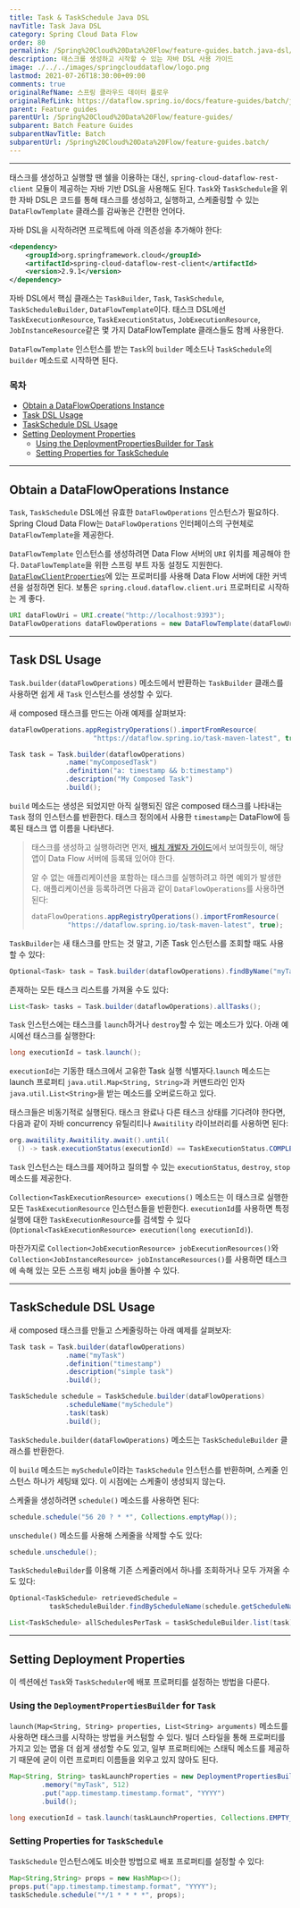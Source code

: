 ```yaml
---
title: Task & TaskSchedule Java DSL
navTitle: Task Java DSL
category: Spring Cloud Data Flow
order: 80
permalink: /Spring%20Cloud%20Data%20Flow/feature-guides.batch.java-dsl/
description: 태스크를 생성하고 시작할 수 있는 자바 DSL 사용 가이드
image: ./../../images/springclouddataflow/logo.png
lastmod: 2021-07-26T18:30:00+09:00
comments: true
originalRefName: 스프링 클라우드 데이터 플로우
originalRefLink: https://dataflow.spring.io/docs/feature-guides/batch/java-dsl/
parent: Feature guides
parentUrl: /Spring%20Cloud%20Data%20Flow/feature-guides/
subparent: Batch Feature Guides
subparentNavTitle: Batch
subparentUrl: /Spring%20Cloud%20Data%20Flow/feature-guides.batch/
---
```


---

태스크를 생성하고 실행할 땐 쉘을 이용하는 대신, `spring-cloud-dataflow-rest-client` 모듈이 제공하는 자바 기반 DSL을 사용해도 된다. `Task`와 `TaskSchedule`을 위한 자바 DSL은 코드를 통해 태스크를 생성하고, 실행하고, 스케줄링할 수 있는 `DataFlowTemplate` 클래스를 감싸놓은 간편한 언어다.

자바 DSL을 시작하려면 프로젝트에 아래 의존성을 추가해야 한다:

```xml
<dependency>
	<groupId>org.springframework.cloud</groupId>
	<artifactId>spring-cloud-dataflow-rest-client</artifactId>
	<version>2.9.1</version>
</dependency>
```

자바 DSL에서 핵심 클래스는 `TaskBuilder`, `Task`, `TaskSchedule`, `TaskScheduleBuilder`, `DataFlowTemplate`이다. 태스크 DSL에선 `TaskExecutionResource`, `TaskExecutionStatus`, `JobExecutionResource`, `JobInstanceResource`같은 몇 가지 DataFlowTemplate 클래스들도 함께 사용한다.

`DataFlowTemplate` 인스턴스를 받는 `Task`의 `builder` 메소드나 `TaskSchedule`의 `builder` 메소드로 시작하면 된다.

### 목차

- [Obtain a DataFlowOperations Instance](#obtain-a-dataflowoperations-instance)
- [Task DSL Usage](#task-dsl-usage)
- [TaskSchedule DSL Usage](#taskschedule-dsl-usage)
- [Setting Deployment Properties](#setting-deployment-properties)
  + [Using the DeploymentPropertiesBuilder for Task](#using-the-deploymentpropertiesbuilder-for-task)
  + [Setting Properties for TaskSchedule](#setting-properties-for-taskschedule)

---

## Obtain a DataFlowOperations Instance

`Task`, `TaskSchedule` DSL에선 유효한 `DataFlowOperations` 인스턴스가 필요하다. Spring Cloud Data Flow는 `DataFlowOperations` 인터페이스의 구현체로 `DataFlowTemplate`을 제공한다.

`DataFlowTemplate` 인스턴스를 생성하려면 Data Flow 서버의 `URI` 위치를 제공해야 한다. `DataFlowTemplate`을 위한 스프링 부트 자동 설정도 지원한다. [`DataFlowClientProperties`](https://github.com/spring-cloud/spring-cloud-dataflow/blob/master/spring-cloud-dataflow-rest-client/src/main/java/org/springframework/cloud/dataflow/rest/client/config/DataFlowClientProperties.java)에 있는 프로퍼티를 사용해 Data Flow 서버에 대한 커넥션을 설정하면 된다. 보통은 `spring.cloud.dataflow.client.uri` 프로퍼티로 시작하는 게 좋다.

```java
URI dataFlowUri = URI.create("http://localhost:9393");
DataFlowOperations dataFlowOperations = new DataFlowTemplate(dataFlowUri);
```

---

## Task DSL Usage

`Task.builder(dataFlowOperations)` 메소드에서 반환하는 `TaskBuilder` 클래스를 사용하면 쉽게 새 `Task` 인스턴스를 생성할 수 있다.

새 composed 태스크를 만드는 아래 예제를 살펴보자:

```java
dataFlowOperations.appRegistryOperations().importFromResource(
                     "https://dataflow.spring.io/task-maven-latest", true);

Task task = Task.builder(dataflowOperations)
              .name("myComposedTask")
              .definition("a: timestamp && b:timestamp")
              .description("My Composed Task")
              .build();
```

`build` 메소드는 생성은 되었지만 아직 실행되진 않은 composed 태스크를 나타내는 `Task` 정의 인스턴스를 반환한다. 태스크 정의에서 사용한 `timestamp`는 DataFlow에 등록된 태스크 앱 이름을 나타낸다.

> 태스크를 생성하고 실행하려면 먼저, [배치 개발자 가이드](../batch-developer-guides.batch-development.data-flow-spring-spring#creating-the-task-definition)에서 보여줬듯이, 해당 앱이 Data Flow 서버에 등록돼 있어야 한다.
>
> 알 수 없는 애플리케이션을 포함하는 태스크를 실행하려고 하면 예외가 발생한다. 애플리케이션을 등록하려면 다음과 같이 `DataFlowOperations`를 사용하면 된다:
>
> ```java
> dataFlowOperations.appRegistryOperations().importFromResource(
>          "https://dataflow.spring.io/task-maven-latest", true);
> ```

`TaskBuilder`는 새 태스크를 만드는 것 말고, 기존 Task 인스턴스를 조회할 때도 사용할 수 있다:

```java
Optional<Task> task = Task.builder(dataflowOperations).findByName("myTask");
```

존재하는 모든 태스크 리스트를 가져올 수도 있다:

```java
List<Task> tasks = Task.builder(dataflowOperations).allTasks();
```

`Task` 인스턴스에는 태스크를 `launch`하거나 `destroy`할 수 있는 메소드가 있다. 아래 예시에선 태스크를 실행한다:

```java
long executionId = task.launch();
```

`executionId`는 기동한 태스크에서 고유한 Task 실행 식별자다.`launch` 메소드는 launch 프로퍼티 `java.util.Map<String, String>`과 커맨드라인 인자 `java.util.List<String>`을 받는 메소드를 오버로드하고 있다.

태스크들은 비동기적로 실행된다. 태스크 완료나 다른 태스크 상태를 기다려야 한다면, 다음과 같이 자바 concurrency 유틸리티나 `Awaitility` 라이브러리를 사용하면 된다:

```java
org.awaitility.Awaitility.await().until(
  () -> task.executionStatus(executionId) == TaskExecutionStatus.COMPLETE);
```

`Task` 인스턴스는 태스크를 제어하고 질의할 수 있는 `executionStatus`, `destroy`, `stop` 메소드를 제공한다.

`Collection<TaskExecutionResource> executions()` 메소드는 이 태스크로 실행한 모든 `TaskExecutionResource` 인스턴스들을 반환한다. `executionId`를 사용하면 특정 실행에 대한 `TaskExecutionResource`를 검색할 수 있다(`Optional<TaskExecutionResource> execution(long executionId)`).

마찬가지로 `Collection<JobExecutionResource> jobExecutionResources()`와 `Collection<JobInstanceResource> jobInstanceResources()`를 사용하면 태스크에 속해 있는 모든 스프링 배치 job을 돌아볼 수 있다.

---

## TaskSchedule DSL Usage

새 composed 태스크를 만들고 스케줄링하는 아래 예제를 살펴보자:

```java
Task task = Task.builder(dataflowOperations)
              .name("myTask")
              .definition("timestamp")
              .description("simple task")
              .build();

TaskSchedule schedule = TaskSchedule.builder(dataFlowOperations)
              .scheduleName("mySchedule")
              .task(task)
              .build();
```

`TaskSchedule.builder(dataFlowOperations)` 메소드는 `TaskScheduleBuilder` 클래스를 반환한다.

이 `build` 메소드는 `mySchedule`이라는 `TaskSchedule` 인스턴스를 반환하며, 스케줄 인스턴스 하나가 세팅돼 있다. 이 시점에는 스케줄이 생성되지 않는다.

스케줄을 생성하려면 `schedule()` 메소드를 사용하면 된다:

```java
schedule.schedule("56 20 ? * *", Collections.emptyMap());
```

`unschedule()` 메소드를 사용해 스케줄을 삭제할 수도 있다:

```java
schedule.unschedule();
```

`TaskScheduleBuilder`를 이용해 기존 스케줄러에서 하나를 조회하거나 모두 가져올 수도 있다:

```java
Optional<TaskSchedule> retrievedSchedule =
          taskScheduleBuilder.findByScheduleName(schedule.getScheduleName());

List<TaskSchedule> allSchedulesPerTask = taskScheduleBuilder.list(task);
```

---

## Setting Deployment Properties

이 섹션에선 `Task`와 `TaskScheduler`에 배포 프로퍼티를 설정하는 방법을 다룬다.

### Using the `DeploymentPropertiesBuilder` for `Task`

`launch(Map<String, String> properties, List<String> arguments)` 메소드를 사용하면 태스크를 시작하는 방법을 커스텀할 수 있다. 빌더 스타일을 통해 프로퍼티를 가지고 있는 맵을 더 쉽게 생성할 수도 있고, 일부 프로퍼티에는 스태틱 메소드를 제공하기 때문에 굳이 이런 프로퍼티 이름들을 외우고 있지 않아도 된다.

```java
Map<String, String> taskLaunchProperties = new DeploymentPropertiesBuilder()
		.memory("myTask", 512)
		.put("app.timestamp.timestamp.format", "YYYY")
		.build();

long executionId = task.launch(taskLaunchProperties, Collections.EMPTY_LIST);
```

### Setting Properties for `TaskSchedule`

`TaskSchedule` 인스턴스에도 비슷한 방법으로 배포 프로퍼티를 설정할 수 있다:

```java
Map<String,String> props = new HashMap<>();
props.put("app.timestamp.timestamp.format", "YYYY");
taskSchedule.schedule("*/1 * * * *", props);
```
